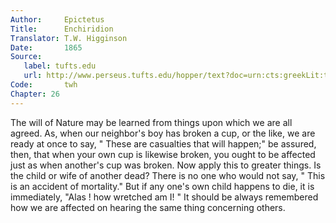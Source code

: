 ```yaml
---
Author:     Epictetus  
Title:      Enchiridion  
Translator: T.W. Higginson  
Date:       1865  
Source:
   label: tufts.edu
   url: http://www.perseus.tufts.edu/hopper/text?doc=urn:cts:greekLit:tlg0557.tlg002.perseus-eng2:1
Code:       twh  
Chapter: 26
---
```


The will of Nature may be learned from things upon which we are all agreed. As,
when our neighbor's boy has broken a cup, or the like, we are ready at once to
say, " These are casualties that will happen;" be assured, then, that when your
own cup is likewise broken, you ought to be affected just as when another's cup
was broken.   Now   apply this to greater things.  Is the child or wife of
another dead? There is no one who would not say, " This is an accident of
mortality." But if any one's own child happens to die, it is immediately, "Alas
! how wretched am I! " It should be always remembered how we are affected on
hearing the same thing concerning others.


